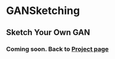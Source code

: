 # GANSketching
## Sketch Your Own GAN
### Coming soon. Back to [Project page](http://peterwang512.github.io/GANSketching)
